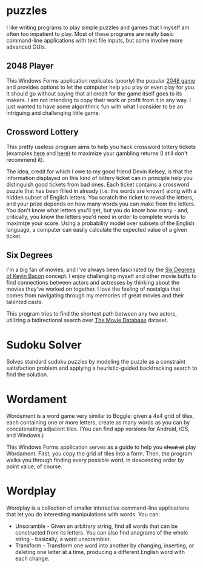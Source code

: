 # puzzles
I like writing programs to play simple puzzles and games that I myself am often too impatient to play. Most of these programs are really basic command-line applications with text file inputs, but some involve more advanced GUIs.

## 2048 Player
This Windows Forms application replicates (poorly) the popular [2048 game](http://2048game.com/) and provides options to let the computer help you play or even play for you. It should go without saying that all credit for the game itself goes to its makers. I am not intending to copy their work or profit from it in any way. I just wanted to have some algorithmic fun with what I consider to be an intriguing and challenging little game.

## Crossword Lottery
This pretty useless program aims to help you hack crossword lottery tickets (examples [here](https://www.kylottery.com/apps/scratch_offs/games/Crossword_708) and [here](https://www.illinoislottery.com/games-hub/instant-tickets/crossword-ticket)) to maximize your gambling returns (I still don't recommend it).

The idea, credit for which I owe to my good friend Devin Kelsey, is that the information displayed on this kind of lottery ticket can in principle help you distinguish good tickets from bad ones. Each ticket contains a crossword puzzle that has been filled in already (i.e. the words are known) along with a hidden subset of English letters. You scratch the ticket to reveal the letters, and your prize depends on how many words you can make from the letters. You don't know what letters you'll get, but you do know how many - and, critically, you know the letters you'd need in order to complete words to maximize your score. Using a probability model over subsets of the English language, a computer can easily calculate the expected value of a given ticket.

## Six Degrees
I'm a big fan of movies, and I've always been fascinated by the [Six Degrees of Kevin Bacon](https://en.wikipedia.org/wiki/Six_Degrees_of_Kevin_Bacon) concept. I enjoy challenging myself and other movie buffs to find connections between actors and actresses by thinking about the movies they've worked on together. I love the feeling of nostalgia that comes from navigating through my memories of great movies and their talented casts.

This program tries to find the shortest path between any two actors, utilizing a bidirectional search over [The Movie Database](https://www.themoviedb.org/) dataset.

# Sudoku Solver
Solves standard sudoku puzzles by modeling the puzzle as a constraint satisfaction problem and applying a heuristic-guided backtracking search to find the solution.

# Wordament
Wordament is a word game very similar to Boggle: given a 4x4 grid of tiles, each containing one or more letters, create as many words as you can by concatenating adjacent tiles. (You can find app versions for Android, iOS, and Windows.)

This Windows Forms application serves as a guide to help you ~~cheat at~~ play Wordament. First, you copy the grid of tiles into a form. Then, the program walks you through finding every possible word, in descending order by point value, of course.

# Wordplay
Wordplay is a collection of smaller interactive command-line applications that let you do interesting manipulations with words. You can:
- Unscramble - Given an arbitrary string, find all words that can be constructed from its letters. You can also find anagrams of the whole string - basically, a word unscrambler.
- Transform - Transform one word into another by changing, inserting, or deleting one letter at a time, producing a different English word with each change.
